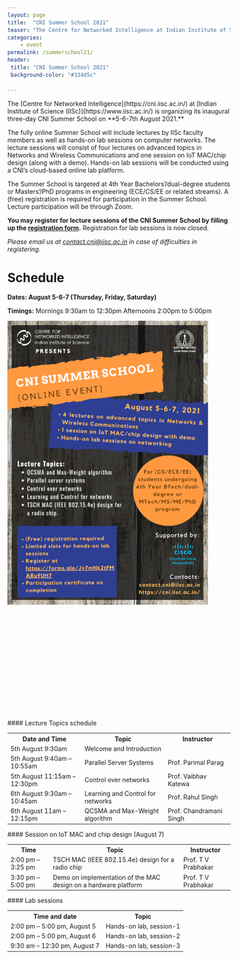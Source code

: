 ```yaml
---
layout: page
title:  "CNI Summer School 2021"
teaser: "The Centre for Networked Intelligence at Indian Institute of Science (IISc) is organizing its inaugural three-day CNI Summer School on 5-6-7th August 2021."
categories:
    - event
permalink: /summerschool21/
header:
 title: "CNI Summer School 2021"
 background-color: "#334d5c"

---
```

<div class="row">
  <div class="column left" markdown="1">
   The [Centre for Networked Intelligence](https://cni.iisc.ac.in/) at [Indian Institute of Science (IISc)](https://www.iisc.ac.in/) is organizing its inaugural three-day CNI Summer School on **5-6-7th August 2021.**

The fully online Summer School will include lectures by IISc faculty members as well as hands-on lab sessions on computer networks. The lecture sessions will consist of four lectures on advanced topics in Networks and Wireless Communications and one session on IoT MAC/chip design (along with a demo). Hands-on lab sessions will be conducted using a CNI’s cloud-based online lab platform.

The Summer School is targeted at 4th Year Bachelors’/dual-degree students or Masters’/PhD programs in engineering (ECE/CS/EE or related streams). A (free) registration is required for participation in the Summer School. Lecture participation will be through Zoom.

**You may register for lecture sessions of the CNI Summer School by filling up the [registration form](https://docs.google.com/forms/d/e/1FAIpQLSfg9cfbrEz3gWuyDH-hI5kuANMhqBIp7G6JuEmwM-LqhIFeQg/viewform?usp=sf_link).** Registration for lab sessions is now closed.

*Please email us at contact.cni@iisc.ac.in in case of difficulties in registering.*
# Schedule 
**Dates: August 5-6-7 (Thursday, Friday, Saturday)**
 
**Timings:**
Mornings 9:30am to 12:30pm
Afternoons 2:00pm to 5:00pm
  </div>
  <div class="column right" markdown="1">
   <img src="/images/posts/CNI_Summer_School_Networking_v2_small.png" style="height:640px">
  </div>
</div>
<br>
<br>
<br>
<br>
<br>
<br>
<br>
<br>
<br>
<br>
<br>
<br>
<br>
<br>
<br>
#### Lecture Topics schedule
<table>
  <tr>
    <th>Date and Time</th>
    <th>Topic</th>
    <th>Instructor</th>
  </tr>
  <tr>
    <td>5th August 9:30am</td>
    <td>Welcome and Introduction</td>
    <td></td>
  </tr>
  <tr>
    <td>5th August 9:40am – 10:55am</td>
    <td>Parallel Server Systems</td>
    <td>Prof. Parimal Parag</td>
  </tr>
  <tr>
    <td>5th August 11:15am – 12:30pm</td>
    <td>Control over networks</td>
    <td>Prof. Vaibhav Katewa</td>
  </tr>
  <tr>
    <td>6th August 9:30am – 10:45am</td>
    <td>Learning and Control for networks</td>
    <td>Prof. Rahul Singh</td>
  </tr>
  <tr>
    <td>6th August 11am – 12:15pm</td>
    <td>QCSMA and Max-Weight algorithm</td>
    <td>Prof. Chandramani Singh</td>
  </tr>
</table>
#### Session on IoT MAC and chip design (August 7)
<table>
  <tr>
    <th>Time</th>
    <th>Topic</th>
    <th>Instructor</th>
  </tr>
  <tr>
    <td>2:00 pm – 3:25 pm</td>
    <td>TSCH MAC (IEEE 802.15.4e) design for a radio chip</td>
    <td>Prof. T V Prabhakar</td>
  </tr>
  <tr>
    <td>3:30 pm – 5:00 pm</td>
    <td>Demo on implementation of the MAC design on a hardware platform</td>
    <td>Prof. T V Prabhakar</td>
  </tr>
</table>
#### Lab sessions
<table>
  <tr>
    <th>Time and date</th>
    <th>Topic</th>
  </tr>
  <tr>
    <td>2:00 pm – 5:00 pm, August 5</td>
    <td>Hands-on lab, session-1</td>
  </tr>
  <tr>
    <td>2:00 pm – 5:00 pm, August 6</td>
    <td>Hands-on lab, session-2</td>
  </tr>
  <tr>
    <td>9:30 am – 12:30 pm, August 7</td>
    <td>Hands-on lab, session-3</td>
  </tr>
</table>
